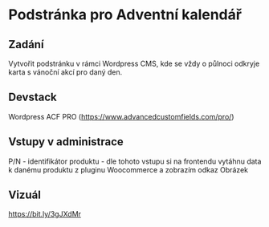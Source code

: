 # Podstránka pro Adventní kalendář

## Zadání
Vytvořit podstránku v rámci Wordpress CMS, kde se vždy o půlnoci odkryje karta s vánoční akcí pro daný den. 

## Devstack
Wordpress
ACF PRO (https://www.advancedcustomfields.com/pro/)

## Vstupy v administrace
P/N - identifikátor produktu - dle tohoto vstupu si na frontendu vytáhnu data k danému produktu z pluginu Woocommerce a zobrazím odkaz
Obrázek

## Vizuál
https://bit.ly/3gJXdMr